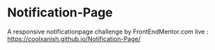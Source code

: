 # Notification-Page
A responsive notificationpage challenge by FrontEndMentor.com
live : https://coolxanish.github.io/Notification-Page/
